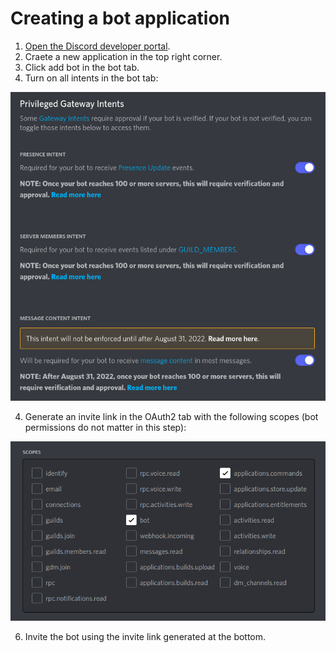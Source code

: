 # Creating a bot application

1. [Open the Discord developer portal](https://discord.com/developers/applications).
2. Craete a new application in the top right corner.
3. Click add bot in the bot tab. 
4. Turn on all intents in the bot tab: 

![Image showing a Discord selection box](img/botPage.png)

4. Generate an invite link in the OAuth2 tab with the following scopes (bot permissions do not matter in this step):

![Image showing a Discord selection box](img/botScopes.png)

6. Invite the bot using the invite link generated at the bottom.
